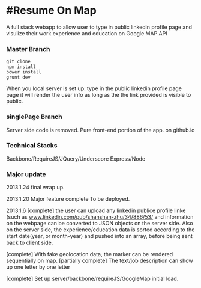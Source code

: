 #Resume On Map
===========

A full stack webapp to allow user to type in public linkedin profile
page and visulize their work experience and education on Google MAP API
### Master Branch
```
git clone 
npm install 
bower install
grunt dev
```
When you local server is set up:
type in the public linkedin profile page page
it will render the user info as long as the the link provided is visible to public.


### singlePage Branch
Server side code is removed.
Pure front-end portion of the app.
on github.io


### Technical Stacks
Backbone/RequireJS/JQuery/Underscore
Express/Node


### Major update
2013.1.24
final wrap up.

2013.1.20
Major feature complete
To be deployed.

2013.1.6
[complete] the user can upload any linkedin publice profile linke (such as www.linkedin.com/pub/shanshan-zhu/34/886/53/ and information on the webpage can be converted to JSON objects on the server side. Also on the server side, the experience/education data is sorted according to the start date(year, or month-year) and pushed into an array, before being sent back to client side. 

[complete] With fake geolocation data, the marker can be rendered sequentially on map.
[partially complete] The text/job description can show up one letter by one letter

[complete] Set up server/backbone/requireJS/GoogleMap initial load.

